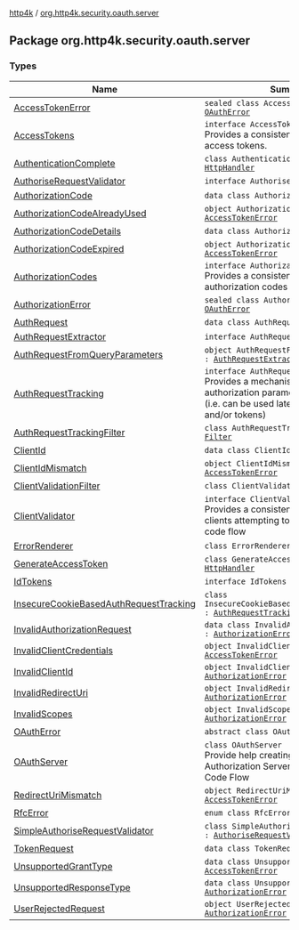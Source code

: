 [http4k](../index.md) / [org.http4k.security.oauth.server](./index.md)

## Package org.http4k.security.oauth.server

### Types

| Name | Summary |
|---|---|
| [AccessTokenError](-access-token-error.md) | `sealed class AccessTokenError : `[`OAuthError`](-o-auth-error/index.md) |
| [AccessTokens](-access-tokens/index.md) | `interface AccessTokens`<br>Provides a consistent way to generate access tokens. |
| [AuthenticationComplete](-authentication-complete/index.md) | `class AuthenticationComplete : `[`HttpHandler`](../org.http4k.core/-http-handler.md) |
| [AuthoriseRequestValidator](-authorise-request-validator/index.md) | `interface AuthoriseRequestValidator` |
| [AuthorizationCode](-authorization-code/index.md) | `data class AuthorizationCode` |
| [AuthorizationCodeAlreadyUsed](-authorization-code-already-used.md) | `object AuthorizationCodeAlreadyUsed : `[`AccessTokenError`](-access-token-error.md) |
| [AuthorizationCodeDetails](-authorization-code-details/index.md) | `data class AuthorizationCodeDetails` |
| [AuthorizationCodeExpired](-authorization-code-expired.md) | `object AuthorizationCodeExpired : `[`AccessTokenError`](-access-token-error.md) |
| [AuthorizationCodes](-authorization-codes/index.md) | `interface AuthorizationCodes`<br>Provides a consistent way to manage authorization codes |
| [AuthorizationError](-authorization-error.md) | `sealed class AuthorizationError : `[`OAuthError`](-o-auth-error/index.md) |
| [AuthRequest](-auth-request/index.md) | `data class AuthRequest` |
| [AuthRequestExtractor](-auth-request-extractor/index.md) | `interface AuthRequestExtractor` |
| [AuthRequestFromQueryParameters](-auth-request-from-query-parameters/index.md) | `object AuthRequestFromQueryParameters : `[`AuthRequestExtractor`](-auth-request-extractor/index.md) |
| [AuthRequestTracking](-auth-request-tracking/index.md) | `interface AuthRequestTracking`<br>Provides a mechanism to track OAuth authorization parameters to be used later (i.e. can be used later to generate code and/or tokens) |
| [AuthRequestTrackingFilter](-auth-request-tracking-filter/index.md) | `class AuthRequestTrackingFilter : `[`Filter`](../org.http4k.core/-filter/index.md) |
| [ClientId](-client-id/index.md) | `data class ClientId` |
| [ClientIdMismatch](-client-id-mismatch.md) | `object ClientIdMismatch : `[`AccessTokenError`](-access-token-error.md) |
| [ClientValidationFilter](-client-validation-filter/index.md) | `class ClientValidationFilter : `[`Filter`](../org.http4k.core/-filter/index.md) |
| [ClientValidator](-client-validator/index.md) | `interface ClientValidator`<br>Provides a consistent way to retrieve clients attempting to use an authorization code flow |
| [ErrorRenderer](-error-renderer/index.md) | `class ErrorRenderer` |
| [GenerateAccessToken](-generate-access-token/index.md) | `class GenerateAccessToken : `[`HttpHandler`](../org.http4k.core/-http-handler.md) |
| [IdTokens](-id-tokens/index.md) | `interface IdTokens` |
| [InsecureCookieBasedAuthRequestTracking](-insecure-cookie-based-auth-request-tracking/index.md) | `class InsecureCookieBasedAuthRequestTracking : `[`AuthRequestTracking`](-auth-request-tracking/index.md) |
| [InvalidAuthorizationRequest](-invalid-authorization-request/index.md) | `data class InvalidAuthorizationRequest : `[`AuthorizationError`](-authorization-error.md) |
| [InvalidClientCredentials](-invalid-client-credentials.md) | `object InvalidClientCredentials : `[`AccessTokenError`](-access-token-error.md) |
| [InvalidClientId](-invalid-client-id.md) | `object InvalidClientId : `[`AuthorizationError`](-authorization-error.md) |
| [InvalidRedirectUri](-invalid-redirect-uri.md) | `object InvalidRedirectUri : `[`AuthorizationError`](-authorization-error.md) |
| [InvalidScopes](-invalid-scopes.md) | `object InvalidScopes : `[`AuthorizationError`](-authorization-error.md) |
| [OAuthError](-o-auth-error/index.md) | `abstract class OAuthError` |
| [OAuthServer](-o-auth-server/index.md) | `class OAuthServer`<br>Provide help creating OAuth Authorization Server with Authorization Code Flow |
| [RedirectUriMismatch](-redirect-uri-mismatch.md) | `object RedirectUriMismatch : `[`AccessTokenError`](-access-token-error.md) |
| [RfcError](-rfc-error/index.md) | `enum class RfcError` |
| [SimpleAuthoriseRequestValidator](-simple-authorise-request-validator/index.md) | `class SimpleAuthoriseRequestValidator : `[`AuthoriseRequestValidator`](-authorise-request-validator/index.md) |
| [TokenRequest](-token-request/index.md) | `data class TokenRequest` |
| [UnsupportedGrantType](-unsupported-grant-type/index.md) | `data class UnsupportedGrantType : `[`AccessTokenError`](-access-token-error.md) |
| [UnsupportedResponseType](-unsupported-response-type/index.md) | `data class UnsupportedResponseType : `[`AuthorizationError`](-authorization-error.md) |
| [UserRejectedRequest](-user-rejected-request.md) | `object UserRejectedRequest : `[`AuthorizationError`](-authorization-error.md) |
